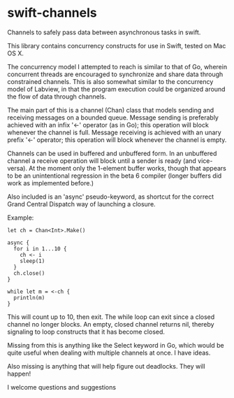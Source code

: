 swift-channels
==============

Channels to safely pass data between asynchronous tasks in swift.

This library contains concurrency constructs for use in Swift, tested on Mac OS X.

The concurrency model I attempted to reach is similar to that of Go, wherein concurrent threads are encouraged to synchronize and share data through constrained channels. This is also somewhat similar to the concurrency model of Labview, in that the program execution could be organized around the flow of data through channels.

The main part of this is a channel (Chan<T>) class that models sending and receiving messages on a bounded queue. Message sending is preferably achieved with an infix '<-' operator (as in Go); this operation will block whenever the channel is full. Message receiving is achieved with an unary prefix '<-' operator; this operation will block whenever the channel is empty.

Channels can be used in buffered and unbuffered form. In an unbuffered channel a receive operation will block until a sender is ready (and vice-versa). At the moment only the 1-element buffer works, though that appears to be an unintentional regression in the beta 6 compiler (longer buffers did work as implemented before.)

Also included is an 'async' pseudo-keyword, as shortcut for the correct Grand Central Dispatch way of launching a closure.

Example:
```
let ch = Chan<Int>.Make()

async {
  for i in 1...10 {
    ch <- i
    sleep(1)
  }
  ch.close()
}

while let m = <-ch {
  println(m)
}
```

This will count up to 10, then exit. The while loop can exit since a closed channel no longer blocks. An empty, closed channel returns nil, thereby signaling to loop constructs that it has become closed.

Missing from this is anything like the Select keyword in Go, which would be quite useful when dealing with multiple channels at once. I have ideas. 

Also missing is anything that will help figure out deadlocks. They will happen!

I welcome questions and suggestions